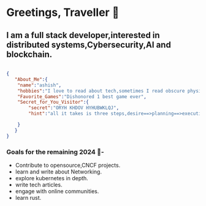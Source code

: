
# Greetings, Traveller :wave:

## I am  a full stack developer,interested in distributed systems,Cybersecurity,AI and blockchain.


```json

{
   "About_Me":{
    "name":"ashish",
    "hobbies":"I love to read about tech,sometimes I read obscure physics books with wild theories.",
    "Favorite_Games":"Dishonored 1 best game ever",
    "Secret_for_You_Visitor":{
        "secret":"ORYH KHDOV HYHUBWKLQJ",
        "hint":"all it takes is three steps,desire==>planning==>execution"

    }
   }
}
```

### Goals for the remaining 2024 :crystal_ball:- 
- Contribute to opensource,CNCF projects.
- learn and write about Networking.
- explore kubernetes in depth.
- write tech articles.
- engage with online communities.
- learn rust.